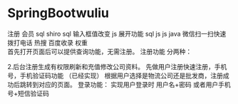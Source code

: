 # SpringBootwuliu

注册 会员    sql shiro 
  sql 输入框值改变 js
展开功能  sql js
   js
java 微信扫一扫快速拨打电话 
 热搜 百度收录  权重  
 首先打开页面后可以提供查询功能，无需注册。
 注册功能
 分两种：

 2.后台注册生成有权限刷新和充值修改公司资料。
先做用户注册快速注册，手机号，手机验证码功能 （已经实现）
根据用户选择是物流公司还是批发商，注册成功后跳转到对应的页面。
登录功能：
实现用户登录时 用户名+密码 或者用户手机号+短信验证码 





















